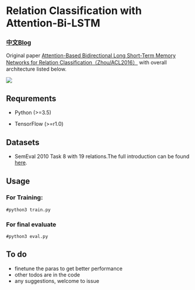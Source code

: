 # Relation Classification with Attention-Bi-LSTM

### [中文Blog](https://blog.csdn.net/Kaiyuan_sjtu/article/details/89961647)


Original paper  [Attention-Based Bidirectional Long Short-Term Memory Networks for Relation Classification（Zhou/ACL2016）](https://www.aclweb.org/anthology/P16-2034) with overall architecture listed below.

![](https://img-blog.csdnimg.cn/20190508165045537.png?x-oss-process=image/watermark,type_ZmFuZ3poZW5naGVpdGk,shadow_10,text_aHR0cHM6Ly9ibG9nLmNzZG4ubmV0L0thaXl1YW5fc2p0dQ==,size_16,color_FFFFFF,t_70)


## Requrements

* Python (>=3.5)

* TensorFlow (>=r1.0)

## Datasets
- SemEval 2010 Task 8 with 19 relations.The full introduction can be found [here](https://docs.google.com/document/d/1QO_CnmvNRnYwNWu1-QCAeR5ToQYkXUqFeAJbdEhsq7w/preview).


## Usage

### For Training:

```
#python3 train.py 
```

### For final evaluate
 
```
#python3 eval.py 
```

## To do
- finetune the paras to get better performance
- other todos are in the code
- any suggestions, welcome to issue

